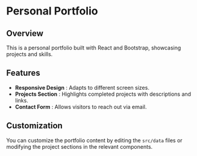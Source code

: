 # Personal Portfolio


## Overview

This is a personal portfolio built with React and Bootstrap, showcasing projects and skills.

## Features

* **Responsive Design** : Adapts to different screen sizes.
* **Projects Section** : Highlights completed projects with descriptions and links.
* **Contact Form** : Allows visitors to reach out via email.

## Customization

You can customize the portfolio content by editing the `src/data` files or modifying the project sections in the relevant components.
